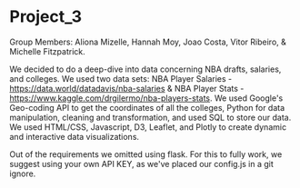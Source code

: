 # Project_3

Group Members: Aliona Mizelle, Hannah Moy, Joao Costa, Vitor Ribeiro, & Michelle Fitzpatrick.

We decided to do a deep-dive into data concerning NBA drafts, salaries, and colleges. We used two data sets: NBA Player Salaries - https://data.world/datadavis/nba-salaries & NBA Player Stats - https://www.kaggle.com/drgilermo/nba-players-stats. We used Google's Geo-coding API to get the coordinates of all the colleges, Python for data manipulation, cleaning and transformation, and used SQL to store our data. We used HTML/CSS, Javascript, D3, Leaflet, and Plotly to create dynamic and interactive data visualizations.

Out of the requirements we omitted using flask. For this to fully work, we suggest using your own API KEY, as we've placed our config.js in a git ignore.
